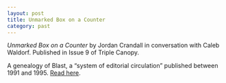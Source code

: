 ```yaml
---
layout: post
title: Unmarked Box on a Counter
category: past
---
```


*Unmarked Box on a Counter* by Jordan Crandall in conversation with Caleb Waldorf. Published in Issue 9 of Triple Canopy. 

A genealogy of Blast, a “system of editorial circulation” published between 1991 and 1995. [Read here](http://canopycanopycanopy.com/9/unmarked_box_on_a_counter).